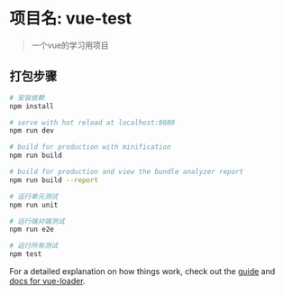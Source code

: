 # 项目名: vue-test

> 一个vue的学习用项目

## 打包步骤

``` bash
# 安装依赖
npm install

# serve with hot reload at localhost:8080
npm run dev

# build for production with minification
npm run build

# build for production and view the bundle analyzer report
npm run build --report

# 运行单元测试
npm run unit

# 运行端对端测试
npm run e2e

# 运行所有测试
npm test
```

For a detailed explanation on how things work, check out the [guide](http://vuejs-templates.github.io/webpack/) and [docs for vue-loader](http://vuejs.github.io/vue-loader).
